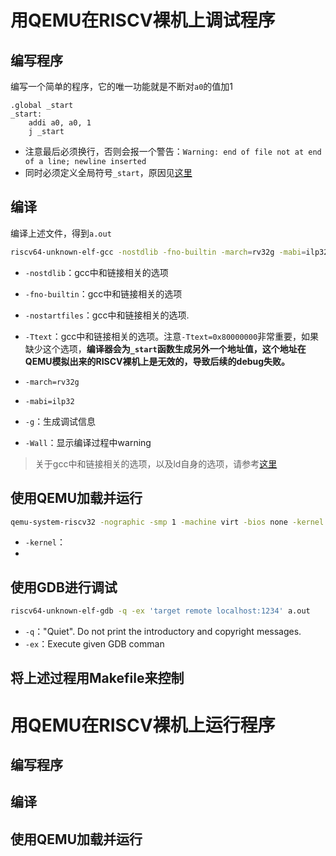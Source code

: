 # 用QEMU在RISCV裸机上调试程序

## 编写程序

编写一个简单的程序，它的唯一功能就是不断对`a0`的值加1

```assembly
.global _start
_start:
	addi a0, a0, 1
	j _start

```

* 注意最后必须换行，否则会报一个警告：`Warning: end of file not at end of a line; newline inserted`
* 同时必须定义全局符号`_start`，原因见[这里](../ld/ld.md)

## 编译

编译上述文件，得到`a.out`

```bash
riscv64-unknown-elf-gcc -nostdlib -fno-builtin -march=rv32g -mabi=ilp32 -g -Wall -Ttext=0x80000000 loop.s  
```

* `-nostdlib`：gcc中和链接相关的选项

* `-fno-builtin`：gcc中和链接相关的选项

* `-nostartfiles`：gcc中和链接相关的选项.

* `-Ttext`：gcc中和链接相关的选项。注意`-Ttext=0x80000000`非常重要，如果缺少这个选项，**编译器会为`_start`函数生成另外一个地址值，这个地址在QEMU模拟出来的RISCV裸机上是无效的，导致后续的debug失败。**

* `-march=rv32g`

* `-mabi=ilp32`

* `-g`：生成调试信息

* `-Wall`：显示编译过程中warning

  

> 关于gcc中和链接相关的选项，以及ld自身的选项，请参考[这里](../ld/ld.md)

## 使用QEMU加载并运行

```bash
qemu-system-riscv32 -nographic -smp 1 -machine virt -bios none -kernel a.out -s -S
```

* `-kernel`：
* 

## 使用GDB进行调试

```bash
riscv64-unknown-elf-gdb -q -ex 'target remote localhost:1234' a.out
```

* `-q`："Quiet".  Do not print the introductory and copyright messages.
* `-ex`：Execute given GDB comman





## 将上述过程用Makefile来控制





# 用QEMU在RISCV裸机上运行程序

## 编写程序

## 编译

## 使用QEMU加载并运行
